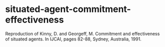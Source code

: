 # situated-agent-commitment-effectiveness
Reproduction of Kinny, D. and Georgeff, M. Commitment and effectiveness of situated agents. In IJCAI, pages 82-88, Sydney, Australia, 1991.
